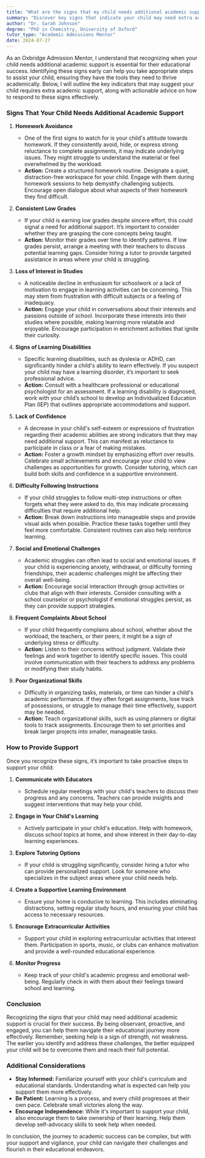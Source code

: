```yaml
---
title: "What are the signs that my child needs additional academic support?"
summary: "Discover key signs that indicate your child may need extra academic support to ensure their educational success and effective learning."
author: "Dr. Sarah Johnson"
degree: "PhD in Chemistry, University of Oxford"
tutor_type: "Academic Admissions Mentor"
date: 2024-07-27
---
```


As an Oxbridge Admission Mentor, I understand that recognizing when your child needs additional academic support is essential for their educational success. Identifying these signs early can help you take appropriate steps to assist your child, ensuring they have the tools they need to thrive academically. Below, I will outline the key indicators that may suggest your child requires extra academic support, along with actionable advice on how to respond to these signs effectively.

### Signs That Your Child Needs Additional Academic Support

1. **Homework Avoidance**
   - One of the first signs to watch for is your child's attitude towards homework. If they consistently avoid, hide, or express strong reluctance to complete assignments, it may indicate underlying issues. They might struggle to understand the material or feel overwhelmed by the workload.
   - **Action:** Create a structured homework routine. Designate a quiet, distraction-free workspace for your child. Engage with them during homework sessions to help demystify challenging subjects. Encourage open dialogue about what aspects of their homework they find difficult.

2. **Consistent Low Grades**
   - If your child is earning low grades despite sincere effort, this could signal a need for additional support. It’s important to consider whether they are grasping the core concepts being taught.
   - **Action:** Monitor their grades over time to identify patterns. If low grades persist, arrange a meeting with their teachers to discuss potential learning gaps. Consider hiring a tutor to provide targeted assistance in areas where your child is struggling.

3. **Loss of Interest in Studies**
   - A noticeable decline in enthusiasm for schoolwork or a lack of motivation to engage in learning activities can be concerning. This may stem from frustration with difficult subjects or a feeling of inadequacy.
   - **Action:** Engage your child in conversations about their interests and passions outside of school. Incorporate these interests into their studies where possible, making learning more relatable and enjoyable. Encourage participation in enrichment activities that ignite their curiosity.

4. **Signs of Learning Disabilities**
   - Specific learning disabilities, such as dyslexia or ADHD, can significantly hinder a child's ability to learn effectively. If you suspect your child may have a learning disorder, it’s important to seek professional advice.
   - **Action:** Consult with a healthcare professional or educational psychologist for an assessment. If a learning disability is diagnosed, work with your child’s school to develop an Individualized Education Plan (IEP) that outlines appropriate accommodations and support.

5. **Lack of Confidence**
   - A decrease in your child's self-esteem or expressions of frustration regarding their academic abilities are strong indicators that they may need additional support. This can manifest as reluctance to participate in class or a fear of making mistakes.
   - **Action:** Foster a growth mindset by emphasizing effort over results. Celebrate small achievements and encourage your child to view challenges as opportunities for growth. Consider tutoring, which can build both skills and confidence in a supportive environment.

6. **Difficulty Following Instructions**
   - If your child struggles to follow multi-step instructions or often forgets what they were asked to do, this may indicate processing difficulties that require additional help.
   - **Action:** Break down instructions into manageable steps and provide visual aids when possible. Practice these tasks together until they feel more comfortable. Consistent routines can also help reinforce learning.

7. **Social and Emotional Challenges**
   - Academic struggles can often lead to social and emotional issues. If your child is experiencing anxiety, withdrawal, or difficulty forming friendships, their academic challenges might be affecting their overall well-being.
   - **Action:** Encourage social interaction through group activities or clubs that align with their interests. Consider consulting with a school counselor or psychologist if emotional struggles persist, as they can provide support strategies.

8. **Frequent Complaints About School**
   - If your child frequently complains about school, whether about the workload, the teachers, or their peers, it might be a sign of underlying stress or difficulty.
   - **Action:** Listen to their concerns without judgment. Validate their feelings and work together to identify specific issues. This could involve communication with their teachers to address any problems or modifying their study habits.

9. **Poor Organizational Skills**
   - Difficulty in organizing tasks, materials, or time can hinder a child's academic performance. If they often forget assignments, lose track of possessions, or struggle to manage their time effectively, support may be needed.
   - **Action:** Teach organizational skills, such as using planners or digital tools to track assignments. Encourage them to set priorities and break larger projects into smaller, manageable tasks.

### How to Provide Support

Once you recognize these signs, it’s important to take proactive steps to support your child:

1. **Communicate with Educators**
   - Schedule regular meetings with your child's teachers to discuss their progress and any concerns. Teachers can provide insights and suggest interventions that may help your child.

2. **Engage in Your Child's Learning**
   - Actively participate in your child's education. Help with homework, discuss school topics at home, and show interest in their day-to-day learning experiences.

3. **Explore Tutoring Options**
   - If your child is struggling significantly, consider hiring a tutor who can provide personalized support. Look for someone who specializes in the subject areas where your child needs help.

4. **Create a Supportive Learning Environment**
   - Ensure your home is conducive to learning. This includes eliminating distractions, setting regular study hours, and ensuring your child has access to necessary resources.

5. **Encourage Extracurricular Activities**
   - Support your child in exploring extracurricular activities that interest them. Participation in sports, music, or clubs can enhance motivation and provide a well-rounded educational experience.

6. **Monitor Progress**
   - Keep track of your child's academic progress and emotional well-being. Regularly check in with them about their feelings toward school and learning.

### Conclusion

Recognizing the signs that your child may need additional academic support is crucial for their success. By being observant, proactive, and engaged, you can help them navigate their educational journey more effectively. Remember, seeking help is a sign of strength, not weakness. The earlier you identify and address these challenges, the better equipped your child will be to overcome them and reach their full potential.

### Additional Considerations

- **Stay Informed:** Familiarize yourself with your child's curriculum and educational standards. Understanding what is expected can help you support them more effectively.
- **Be Patient:** Learning is a process, and every child progresses at their own pace. Celebrate small victories along the way.
- **Encourage Independence:** While it's important to support your child, also encourage them to take ownership of their learning. Help them develop self-advocacy skills to seek help when needed.

In conclusion, the journey to academic success can be complex, but with your support and vigilance, your child can navigate their challenges and flourish in their educational endeavors.
    